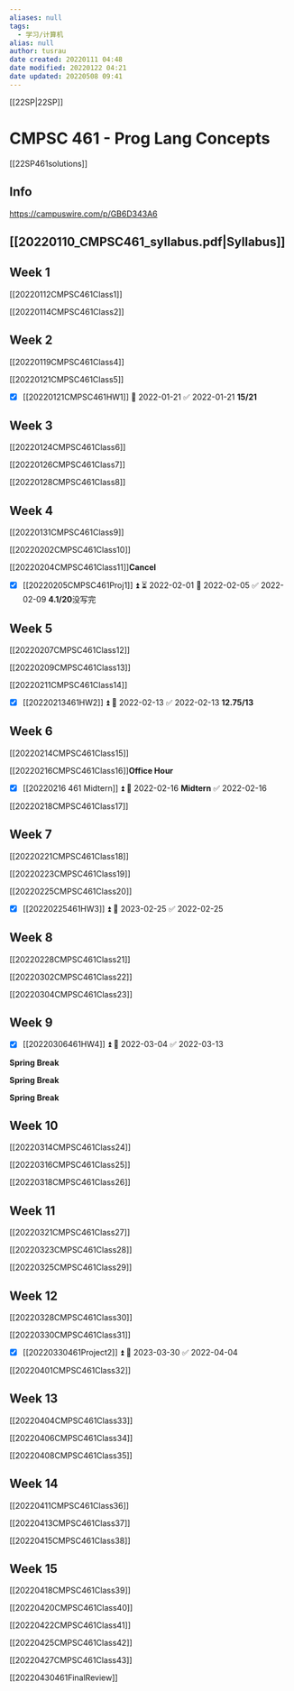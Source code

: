 ```yaml
---
aliases: null
tags:
  - 学习/计算机
alias: null
author: tusrau
date created: 20220111 04:48
date modified: 20220122 04:21
date updated: 20220508 09:41
---
```


[[22SP|22SP]]

# CMPSC 461 - Prog Lang Concepts

[[22SP461solutions]]

## Info

<https://campuswire.com/p/GB6D343A6>

## [[20220110_CMPSC461_syllabus.pdf|Syllabus]]

## Week 1

[[20220112CMPSC461Class1]]

[[20220114CMPSC461Class2]]

## Week 2

[[20220119CMPSC461Class4]]

[[20220121CMPSC461Class5]]

- [x] [[20220121CMPSC461HW1]] 📅 2022-01-21 ✅ 2022-01-21
**15/21**

## Week 3

[[20220124CMPSC461Class6]]

[[20220126CMPSC461Class7]]

[[20220128CMPSC461Class8]]

## Week 4

[[20220131CMPSC461Class9]]

[[20220202CMPSC461Class10]]

[[20220204CMPSC461Class11]]**Cancel**

- [x] [[20220205CMPSC461Proj1]] ⏫ ⏳ 2022-02-01 📅 2022-02-05 ✅ 2022-02-09
**4.1/20**没写完

## Week 5

[[20220207CMPSC461Class12]]

[[20220209CMPSC461Class13]]

[[20220211CMPSC461Class14]]

- [x] [[20220213461HW2]] ⏫ 📅 2022-02-13 ✅ 2022-02-13
**12.75/13**

## Week 6

[[20220214CMPSC461Class15]]

[[20220216CMPSC461Class16]]**Office Hour**

- [x] [[20220216 461 Midtern]] ⏫ 📅 2022-02-16 **Midtern** ✅ 2022-02-16

[[20220218CMPSC461Class17]]

## Week 7

[[20220221CMPSC461Class18]]

[[20220223CMPSC461Class19]]

[[20220225CMPSC461Class20]]

- [x] [[20220225461HW3]] ⏫ 📅 2023-02-25 ✅ 2022-02-25

## Week 8

[[20220228CMPSC461Class21]]

[[20220302CMPSC461Class22]]

[[20220304CMPSC461Class23]]

## Week 9

- [x] [[20220306461HW4]] ⏫ 📅 2022-03-04 ✅ 2022-03-13

**Spring Break**

**Spring Break**

**Spring Break**

## Week 10

[[20220314CMPSC461Class24]]

[[20220316CMPSC461Class25]]

[[20220318CMPSC461Class26]]

## Week 11

[[20220321CMPSC461Class27]]

[[20220323CMPSC461Class28]]

[[20220325CMPSC461Class29]]

## Week 12

[[20220328CMPSC461Class30]]

[[20220330CMPSC461Class31]]

- [x] [[20220330461Project2]] ⏫ 📅 2023-03-30 ✅ 2022-04-04

[[20220401CMPSC461Class32]]

## Week 13

[[20220404CMPSC461Class33]]

[[20220406CMPSC461Class34]]

[[20220408CMPSC461Class35]]

## Week 14

[[20220411CMPSC461Class36]]

[[20220413CMPSC461Class37]]

[[20220415CMPSC461Class38]]

## Week 15

[[20220418CMPSC461Class39]]

[[20220420CMPSC461Class40]]

[[20220422CMPSC461Class41]]

[[20220425CMPSC461Class42]]

[[20220427CMPSC461Class43]]

[[20220430461FinalReview]]
